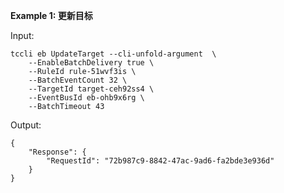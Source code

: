**Example 1: 更新目标**



Input: 

```
tccli eb UpdateTarget --cli-unfold-argument  \
    --EnableBatchDelivery true \
    --RuleId rule-51wvf3is \
    --BatchEventCount 32 \
    --TargetId target-ceh92ss4 \
    --EventBusId eb-ohb9x6rg \
    --BatchTimeout 43
```

Output: 
```
{
    "Response": {
        "RequestId": "72b987c9-8842-47ac-9ad6-fa2bde3e936d"
    }
}
```

